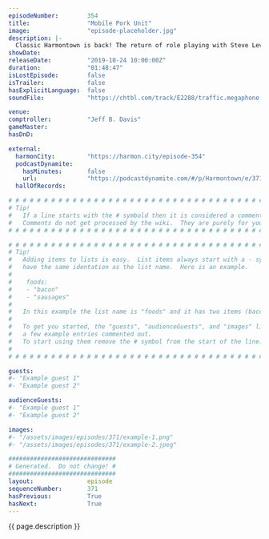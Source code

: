 ```yaml
---
episodeNumber:        354
title:                "Mobile Pork Unit"
image:                "episode-placeholder.jpg"
description: |-
  Classic Harmontown is back! The return of role playing with Steve Levy, the iHarmon and all the potatoes you could ever want. Featuring Dan Harmon, Jeff Bryan Davis and Spencer Crittenden.
showDate:             
releaseDate:          "2019-10-24 10:00:00Z"
duration:             "01:48:47"
isLostEpisode:        false
isTrailer:            false
hasExplicitLanguage:  false
soundFile:            "https://chtbl.com/track/E2288/traffic.megaphone.fm/STA2565186341.mp3?updated=1596573390"

venue:                
comptroller:          "Jeff B. Davis"
gameMaster:           
hasDnD:               

external:
  harmonCity:         "https://harmon.city/episode-354"
  podcastDynamite:
    hasMinutes:       false
    url:              "https://podcastdynamite.com/#/p/Harmontown/e/371/354"
  hallOfRecords:      

# # # # # # # # # # # # # # # # # # # # # # # # # # # # # # # # # # # # # # # # # # # # #
# Tip!
#   If a line starts with the # symbold then it is considered a comment.
#   Comments do not get processed by the wiki.  They are purely for your information.
# # # # # # # # # # # # # # # # # # # # # # # # # # # # # # # # # # # # # # # # # # # # #

# # # # # # # # # # # # # # # # # # # # # # # # # # # # # # # # # # # # # # # # # # # # #
# Tip!
#   Adding items to lists is easy.  List items always start with a - symbol and have
#   have the same identation as the list name.  Here is an example.
#
#    foods:
#    - "bacon"
#    - "sausages"
#
#   In this example the list name is "foods" and it has two items (bacon, and sausages).
#
#   To get you started, the "guests", "audienceGuests", and "images" lists below have
#   a few example entries commented out.
#   To start using them remove the # symbol from the start of the line.
#
# # # # # # # # # # # # # # # # # # # # # # # # # # # # # # # # # # # # # # # # # # # # #

guests:
#- "Example guest 1"
#- "Example guest 2"

audienceGuests:
#- "Example guest 1"
#- "Example guest 2"

images:
#- "/assets/images/episodes/371/example-1.png"
#- "/assets/images/episodes/371/example-2.jpeg"

##############################
# Generated.  Do not change! #
##############################
layout:               episode
sequenceNumber:       371
hasPrevious:          True
hasNext:              True
---
```


<!-- The episode description will be rendered here -->
{{ page.description }}

<!-- Add your content BELOW here -->
<!-- vvvvvvvvvvvvvvvvvvvvvvvvvvv -->




<!-- ^^^^^^^^^^^^^^^^^^^^^^^^^^^ -->
<!-- Add your content ABOVE here -->

<!-- The episode gallery will be rendered here -->